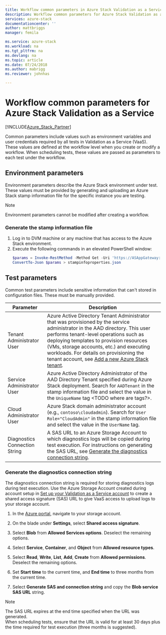 ```yaml
---
title: Workflow common parameters in Azure Stack Validation as a Service| Microsoft Docs
description: Workflow common parameters for Azure Stack Validation as a Service
services: azure-stack
documentationcenter: ''
author: mattbriggs
manager: femila

ms.service: azure-stack
ms.workload: na
ms.tgt_pltfrm: na
ms.devlang: na
ms.topic: article
ms.date: 07/24/2018
ms.author: mabrigg
ms.reviewer: johnhas

---
```


# Workflow common parameters for Azure Stack Validation as a Service

[!INCLUDE[Azure_Stack_Partner](./includes/azure-stack-partner-appliesto.md)]

Common parameters include values such as environment variables and user credentials required by all tests in Validation as a Service (VaaS). These values are defined at the workflow level when you create or modify a workflow. When scheduling tests, these values are passed as parameters to each test under the workflow.

## Environment parameters

Environment parameters describe the Azure Stack environment under test. These values must be provided by generating and uploading an Azure Stack stamp information file for the specific instance you are testing.

> [!NOTE]
> Environment parameters cannot be modified after creating a workflow.

### Generate the stamp information file

1. Log in to DVM machine or any machine that has access to the Azure Stack environment.
2. Execute the following commands in an elevated PowerShell window:
    ```PowerShell
    $params = Invoke-RestMethod -Method Get -Uri 'https://ASAppGateway:4443/ServiceTypeId/4dde37cc-6ee0-4d75-9444-7061e156507f/CloudDefinition/GetStampInformation'
    ConvertTo-Json $params > stampinfoproperties.json
    ```

## Test parameters

Common test parameters include sensitive information that can't stored in configuration files. These must be manually provided.

Parameter    | Description
-------------|-----------------
Tenant Administrator User                            | Azure Active Directory Tenant Administrator that was provisioned by the service administrator in the AAD directory. This user performs tenant-level operations such as deploying templates to provision resources (VMs, storage accounts, etc.) and executing workloads. For details on provisioning the tenant account, see [Add a new Azure Stack tenant](https://docs.microsoft.com/en-us/azure/azure-stack/azure-stack-add-new-user-aad).
Service Administrator User             | Azure Active Directory Administrator of the AAD Directory Tenant specified during Azure Stack deployment. Search for `AADTenant` in the stamp information file and select the value in the `UniqueName` tag <TODO where are tags?>.
Cloud Administrator User               | Azure Stack domain administrator account (e.g., `contoso\cloudadmin`). Search for `User Role="CloudAdmin"` in the stamp information file and select the value in the `UserName` tag.
Diagnostics Connection String          | A SAS URL to an Azure Storage Account to which diagnostics logs will be copied during test execution. For instructions on generating the SAS URL, see [Generate the diagnostics connection string](#generate-the-diagnostics-connection-string). |

### Generate the diagnostics connection string

The diagnostics connection string is required for storing diagnostics logs during test execution. Use the Azure Storage Account created during account setup in [Set up your Validation as a Service account](azure-stack-vaas-set-up-account.md) to create a shared access signature (SAS) URL to give VaaS access to upload logs to your storage account.

1. In the [Azure portal](https://portal.azure.com/), navigate to your storage account.

2. On the blade under **Settings**, select **Shared access signature**.

3. Select **Blob** from **Allowed Services options**. Deselect the remaining options.

4. Select **Service**, **Container**, and **Object** from **Allowed resource types**.

5. Select **Read**, **Write**, **List**, **Add**, **Create** from **Allowed permissions**. Deselect the remaining options.

6. Set **Start time** to the current time, and **End time** to three months from the current time.

7. Select **Generate SAS and connection string** and copy the **Blob service SAS URL** string.

> [!NOTE]  
> The SAS URL expires at the end time specified when the URL was generated.  
When scheduling tests, ensure that the URL is valid for at least 30 days plus the time required for test execution (three months is suggested).